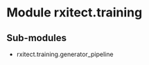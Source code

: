 Module rxitect.training
=======================

Sub-modules
-----------
* rxitect.training.generator_pipeline
